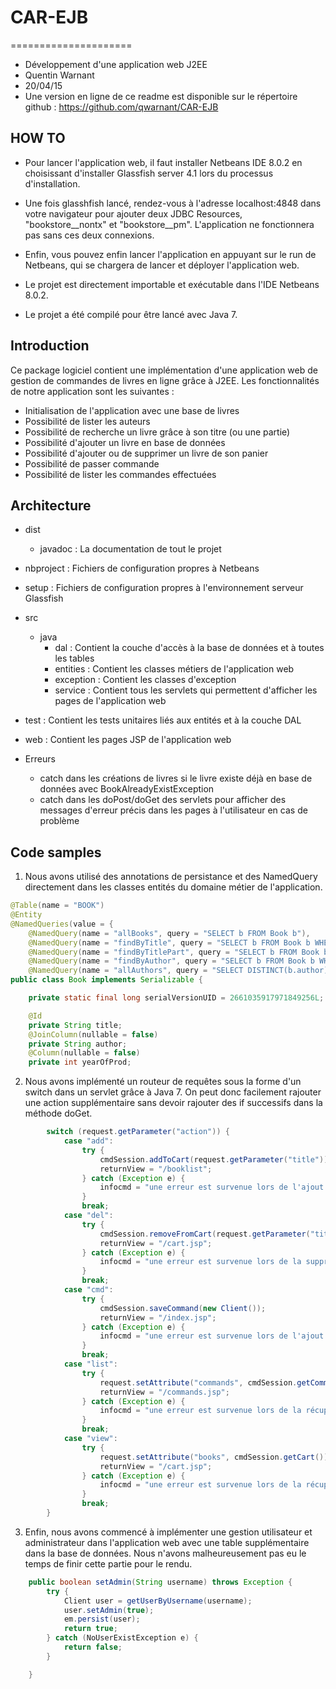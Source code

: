 # CAR-EJB
=====================
* Développement d'une application web J2EE
* Quentin Warnant
* 20/04/15
* Une version en ligne de ce readme est disponible sur le répertoire github : https://github.com/qwarnant/CAR-EJB

HOW TO
------------
* Pour lancer l'application web, il faut installer Netbeans IDE 8.0.2 en choisissant d'installer Glassfish server 4.1 lors du processus d'installation.
* Une fois glasshfish lancé, rendez-vous à l'adresse localhost:4848 dans votre navigateur pour ajouter deux JDBC Resources, "bookstore__nontx" et "bookstore__pm". L'application ne fonctionnera pas sans ces deux connexions.
* Enfin, vous pouvez enfin lancer l'application en appuyant sur le run de Netbeans, qui se chargera de lancer et déployer l'application web.

* Le projet est directement importable et exécutable dans l'IDE Netbeans 8.0.2.
* Le projet a été compilé pour être lancé avec Java 7.

Introduction
------------
Ce package logiciel contient une implémentation d'une application web de gestion de commandes de livres en ligne grâce à J2EE.
Les fonctionnalités de notre application sont les suivantes :
* Initialisation de l'application avec une base de livres
* Possibilité de lister les auteurs
* Possibilité de recherche un livre grâce à son titre (ou une partie)
* Possibilité d'ajouter un livre en base de données
* Possibilité d'ajouter ou de supprimer un livre de son panier
* Possibilité de passer commande
* Possibilité de lister les commandes effectuées

Architecture
------------
* dist
	* javadoc : La documentation de tout le projet
* nbproject : Fichiers de configuration propres à Netbeans
* setup : Fichiers de configuration propres à l'environnement serveur Glassfish
* src
	* java
		* dal : Contient la couche d'accès à la base de données et à toutes les tables
		* entities : Contient les classes métiers de l'application web
		* exception : Contient les classes d'exception
		* service : Contient tous les servlets qui permettent d'afficher les pages de l'application web
* test : Contient les tests unitaires liés aux entités et à la couche DAL
* web : Contient les pages JSP de l'application web

* Erreurs
    * catch dans les créations de livres si le livre existe déjà en base de données avec BookAlreadyExistException
    * catch dans les doPost/doGet des servlets pour afficher des messages d'erreur précis dans les pages à l'utilisateur en cas de problème
    
Code samples
------------

1. Nous avons utilisé des annotations de persistance et des NamedQuery directement dans les classes entités du domaine métier de l'application.
```java
@Table(name = "BOOK")
@Entity
@NamedQueries(value = {
    @NamedQuery(name = "allBooks", query = "SELECT b FROM Book b"),
    @NamedQuery(name = "findByTitle", query = "SELECT b FROM Book b WHERE LOWER(b.title) = LOWER(:title)"),
    @NamedQuery(name = "findByTitlePart", query = "SELECT b FROM Book b WHERE LOWER(b.title) LIKE LOWER(:title)"),
    @NamedQuery(name = "findByAuthor", query = "SELECT b FROM Book b WHERE LOWER(b.author) = LOWER(:author)"),
    @NamedQuery(name = "allAuthors", query = "SELECT DISTINCT(b.author) FROM Book b"),})
public class Book implements Serializable {

    private static final long serialVersionUID = 2661035917971849256L;

    @Id
    private String title;
    @JoinColumn(nullable = false)
    private String author;
    @Column(nullable = false)
    private int yearOfProd;
```

2. Nous avons implémenté un routeur de requêtes sous la forme d'un switch dans un servlet grâce à Java 7. On peut donc facilement rajouter une action supplémentaire sans devoir rajouter des if successifs dans la méthode doGet.

```java
        switch (request.getParameter("action")) {
            case "add":
                try {
                    cmdSession.addToCart(request.getParameter("title"));
                    returnView = "/booklist";
                } catch (Exception e) {
                    infocmd = "une erreur est survenue lors de l'ajout du livre";
                }
                break;
            case "del":
                try {
                    cmdSession.removeFromCart(request.getParameter("title"));
                    returnView = "/cart.jsp";
                } catch (Exception e) {
                    infocmd = "une erreur est survenue lors de la suppression du livre";
                }
                break;
            case "cmd":
                try {
                    cmdSession.saveCommand(new Client());
                    returnView = "/index.jsp";
                } catch (Exception e) {
                    infocmd = "une erreur est survenue lors de l'ajout de votre commande ";
                }
                break;
            case "list":
                try {
                    request.setAttribute("commands", cmdSession.getCommands());
                    returnView = "/commands.jsp";
                } catch (Exception e) {
                    infocmd = "une erreur est survenue lors de la récupération des commandes.";
                }
                break;
            case "view":
                try {
                    request.setAttribute("books", cmdSession.getCart());
                    returnView = "/cart.jsp";
                } catch (Exception e) {
                    infocmd = "une erreur est survenue lors de la récupération du panier.";
                }
                break;
        }
```

3. Enfin, nous avons commencé à implémenter une gestion utilisateur et administrateur dans l'application web avec une table supplémentaire dans la base de données. Nous n'avons malheureusement pas eu le temps de finir cette partie pour le rendu.
```java
    public boolean setAdmin(String username) throws Exception {
        try {
            Client user = getUserByUsername(username);
            user.setAdmin(true);
            em.persist(user);
            return true;
        } catch (NoUserExistException e) {
            return false;
        }

    }
```